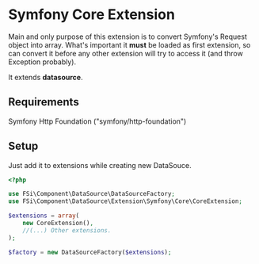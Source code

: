 # Symfony Core Extension #

Main and only purpose of this extension is to convert Symfony's Request object into array.
What's important it **must** be loaded as first extension, so can convert it before any other extension
will try to access it (and throw Exception probably).

It extends **datasource**.

## Requirements ##

Symfony Http Foundation ("symfony/http-foundation")

## Setup ##

Just add it to extensions while creating new DataSouce.

``` php
<?php

use FSi\Component\DataSource\DataSourceFactory;
use FSi\Component\DataSource\Extension\Symfony\Core\CoreExtension;

$extensions = array(
    new CoreExtension(),
    //(...) Other extensions.
);

$factory = new DataSourceFactory($extensions);

```